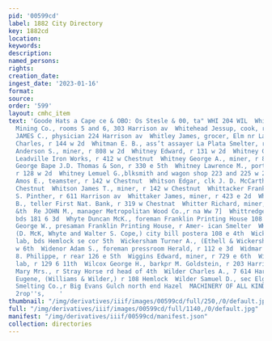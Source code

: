 ```yaml
---
pid: '00599cd'
label: 1882 City Directory
key: 1882cd
location: 
keywords: 
description: 
named_persons: 
rights: 
creation_date: 
ingest_date: '2023-01-16'
format: 
source: 
order: '599'
layout: cmhc_item
text: 'Goode Hats a Cape ce & OBO: Os Stesle & 00, ta" WHI 204 WIL  White''s Guich
  Mining Co., rooms 5 and 6, 303 Harrison av  Whitehead Jessup, cook, r 512 e 3d  WHITEHILL
  JAMES C., physician 224 Harrison av  Whitley James, grocer, Elm nr La Plata Smelter  ‘Whitman
  Charles, r 144 w 2d  Whitman E. B., ass’t assayer La Plata Smelter, r at works  Whitney
  Anderson S., miner, r 808 w 2d  Whitney Edward, r 131 w 2d  Whitney George, helper
  Leadville Iron Works, r 412 w Chestnut  Whitney George A., miner, r 808 w 2d  Whitney
  George Bape J.D. Thomas & Son, r 330 e 5th  Whitney Lawrence M., porter Albert Lee,
  r 128 w 2d  Whitney Lemuel G.,blksmith and wagon shop 223 and 225 w 2d  Whitson
  Amos E., teamster, r 142 w Chestnut  Whitson Edgar, clk J. D. McCarthy, r 142 w
  Chestnut  Whitson James T., miner, r 142 w Chestnut  Whittacker Frank, confectioner
  S. Pinther, r 611 Harrison av  Whittaker James, miner, r 423 e 2d  Whittelsey Charles
  B., teller First Nat. Bank, r 319 w Chestnat  Whitter Richard, miner, bdg 708 e
  &th  Re JOHN M., manager Metropolitan Wood Co.,r na Ww 7]  Whittredge William, lab,
  bds 181 6 3d  Whyte Duncan McK., foreman Franklin Printing House 108 ¢  bh        4tl  Whyte
  George W., presaman Franklin Printing House, r Amer- ican Smelter  WHYTE & COPE,
  (D. McK, Whyte and Walter S. Cope,) city bill postera 108 e 4th  Wickersham George,
  lab, bds Hemlock se cor 5th  Wickersham Turner A., (Ethell & Wickersham,) r 214
  w 6th  Widenor Adam S., foreman pressroom Herald, r 112 e 3d  Widmar Albert, barkpr
  8. Philippe, r rear 126 e Sth  Wiggins Edward, miner, r 729 e 6th  Wightman George,
  lab, r 129 6 11th  Wilcox George H., barkpr M. Goldstein, r 203 Harrison av  Wilcox
  Mary Mrs., r Stray Horse rd head of 4th  Wilder Charles A., 7 614 Harrison av  Wilder
  Eugene, (Williams & Wilder,) r 108 Hemlock  Wilder Samuel D., sec Elgin Mining and
  Smelting Co.,r Big Evans Gulch north end Hazel  MACHINERY OF ALL KINDS “rsans cay,
  2rop''s,    '
thumbnail: "/img/derivatives/iiif/images/00599cd/full/250,/0/default.jpg"
full: "/img/derivatives/iiif/images/00599cd/full/1140,/0/default.jpg"
manifest: "/img/derivatives/iiif/00599cd/manifest.json"
collection: directories
---
```

